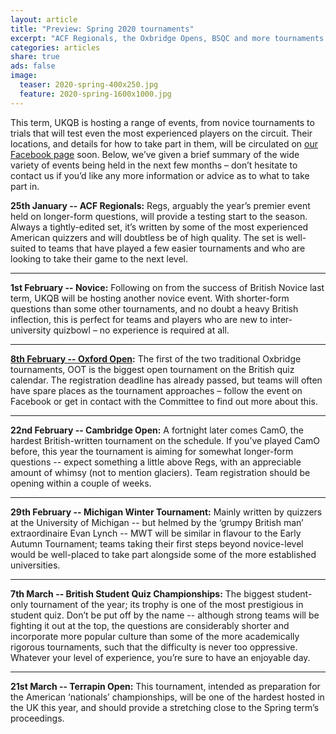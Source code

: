 ```yaml
---
layout: article
title: "Preview: Spring 2020 tournaments"
excerpt: "ACF Regionals, the Oxbridge Opens, BSQC and more tournaments happening in 2020."
categories: articles
share: true
ads: false
image:
  teaser: 2020-spring-400x250.jpg
  feature: 2020-spring-1600x1000.jpg
---
```


This term, UKQB is hosting a range of events, from novice tournaments to trials that will test even the most experienced players on the circuit. Their locations, and details for how to take part in them, will be circulated on [our Facebook page](https://www.facebook.com/quizbowluk/) soon. Below, we’ve given a brief summary of the wide variety of events being held in the next few months – don’t hesitate to contact us if you’d like any more information or advice as to what to take part in.

**25th January -- ACF Regionals:** Regs, arguably the year’s premier event held on longer-form questions, will provide a testing start to the season. Always a tightly-edited set, it’s written by some of the most experienced American quizzers and will doubtless be of high quality. The set is well-suited to teams that have played a few easier tournaments and who are looking to take their game to the next level. 

****

**1st February -- Novice:** Following on from the success of British Novice last term, UKQB will be hosting another novice event. With shorter-form questions than some other tournaments, and no doubt a heavy British inflection, this is perfect for teams and players who are new to inter-university quizbowl – no experience is required at all. 

****

**[8th February -- Oxford Open](https://www.facebook.com/events/426976474913934/):** The first of the two traditional Oxbridge tournaments, OOT is the biggest open tournament on the British quiz calendar. The registration deadline has already passed, but teams will often have spare places as the tournament approaches – follow the event on Facebook or get in contact with the Committee to find out more about this. 

****

**22nd February -- Cambridge Open:** A fortnight later comes CamO, the hardest British-written tournament on the schedule. If you’ve played CamO before, this year the tournament is aiming for somewhat longer-form questions -- expect something a little above Regs, with an appreciable amount of whimsy (not to mention glaciers). Team registration should be opening within a couple of weeks.

****

**29th February -- Michigan Winter Tournament:** Mainly written by quizzers at the University of Michigan -- but helmed by the ‘grumpy British man’ extraordinaire Evan Lynch -- MWT will be similar in flavour to the Early Autumn Tournament; teams taking their first steps beyond novice-level would be well-placed to take part alongside some of the more established universities.

****

**7th March -- British Student Quiz Championships:** The biggest student-only tournament of the year; its trophy is one of the most prestigious in student quiz. Don’t be put off by the name -- although strong teams will be fighting it out at the top, the questions are considerably shorter and incorporate more popular culture than some of the more academically rigorous tournaments, such that the difficulty is never too oppressive. Whatever your level of experience, you’re sure to have an enjoyable day. 

****

**21st March -- Terrapin Open:** This tournament, intended as preparation for the American ‘nationals’ championships, will be one of the hardest hosted in the UK this year, and should provide a stretching close to the Spring term’s proceedings.
